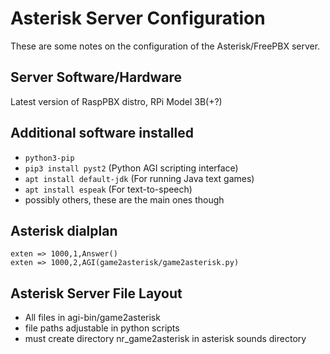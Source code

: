 # Asterisk Server Configuration

These are some notes on the configuration of the Asterisk/FreePBX server.

## Server Software/Hardware
Latest version of RaspPBX distro, RPi Model 3B(+?)

## Additional software installed
- `python3-pip`
- `pip3 install pyst2` (Python AGI scripting interface)
- `apt install default-jdk` (For running Java text games)
- `apt install espeak` (For text-to-speech)
- possibly others, these are the main ones though

## Asterisk dialplan
```
exten => 1000,1,Answer()
exten => 1000,2,AGI(game2asterisk/game2asterisk.py)
```

## Asterisk Server File Layout
- All files in agi-bin/game2asterisk
- file paths adjustable in python scripts
- must create directory nr_game2asterisk in asterisk sounds directory